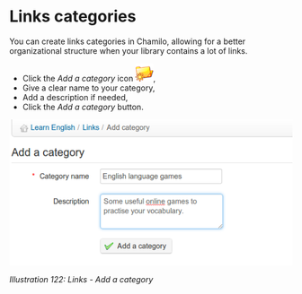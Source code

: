 # Links categories

You can create links categories in Chamilo, allowing for a better organizational structure when your library contains a lot of links.

* Click the _Add a category_ icon ![](../../.gitbook/assets/graphics218.png),
* Give a clear name to your category,
* Add a description if needed,
* Click the _Add a category_ button.

![](../../.gitbook/assets/images156%20%281%29.png)

_Illustration 122: Links - Add a category_

